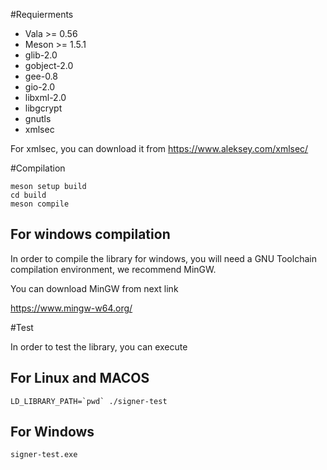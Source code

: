 #Requierments

- Vala >= 0.56
- Meson >= 1.5.1
- glib-2.0
- gobject-2.0
- gee-0.8
- gio-2.0
- libxml-2.0
- libgcrypt
- gnutls
- xmlsec

For xmlsec, you can download it from https://www.aleksey.com/xmlsec/

#Compilation

```
meson setup build
cd build
meson compile
```
## For windows compilation

In order to compile the library for windows, you will need a GNU Toolchain compilation environment, we recommend MinGW.

You can download MinGW from next link

https://www.mingw-w64.org/

#Test

In order to test the library, you can execute

## For Linux and MACOS
```
LD_LIBRARY_PATH=`pwd` ./signer-test
```

## For Windows
```
signer-test.exe
```
